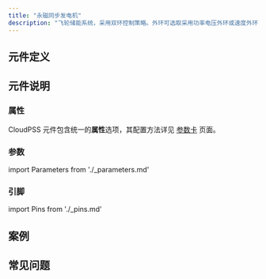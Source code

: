 ```yaml
---
title: "永磁同步发电机"
description: "飞轮储能系统，采用双环控制策略。外环可选取采用功率电压外环或速度外环控制，内环为dq坐标轴下的转子电流控制。本算例中的三相H桥变流器采用快速详细化模型构建，具有较高的仿真精度与效率。\n"
---
```


## 元件定义

## 元件说明



### 属性

CloudPSS 元件包含统一的**属性**选项，其配置方法详见 [参数卡](docs/documents/software/10-xstudio/20-simstudio/40-workbench/20-function-zone/30-design-tab/30-param-panel/index.md) 页面。

### 参数

import Parameters from './_parameters.md'

<Parameters/>

### 引脚

import Pins from './_pins.md'

<Pins/>

## 案例

## 常见问题

